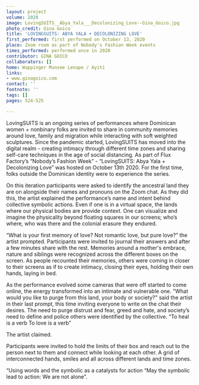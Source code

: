 ```yaml
---
layout: project
volume: 2020
image: LovingSUITS__Abya_Yala___Decolonizing_Love--Gina_Goico.jpg
photo_credit: Gina Goico
title: 'LOVINGSUITS: ABYA YALA + DECOLONIZING LOVE'
first_performed: first performed on October 13, 2020
place: Zoom room as part of Nobody's Fashion Week events
times_performed: performed once in 2020
contributor: GINA GOICO
collaborators: []
home: Wappinger Munsee Lenape / Ayiti
links:
- www.ginagoico.com
contact: ''
footnote: ''
tags: []
pages: 524-525

---
```


LovingSUITS is an ongoing series of performances where Dominican women + nonbinary folks are invited to share in community memories around love, family and migration while interacting with soft weighted sculptures. Since the pandemic started, LovingSUITS has moved into the digital realm - creating intimacy through different time zones and sharing self-care techniques in the age of social distancing. As part of Flux Factory’s “Nobody’s Fashion Week” - “LovingSUITS: Abya Yala + Decolonizing Love” was hosted on October 13th 2020. For the first time, folks outside the Dominican identity were to experience the series.

On this iteration participants were asked to identify the ancestral land they are on alongside their names and pronouns on the Zoom chat. As they did this, the artist explained the performance’s name and intent behind collective symbolic actions. Even if one is in a virtual space, the lands where our physical bodies are provide context. One can visualize and imagine the physicality beyond floating squares in our screens; who’s where, who was there and the colonial erasure they endured. 

 “What is your first memory of love? Not romantic love, but pure love?” the artist prompted. Participants were invited to journal their answers and after a few minutes share with the rest. Memories around a mother's embrace, nature and siblings were recognized across the different boxes on the screen. As people recounted their memories, others were coming in closer to their screens as if to create intimacy, closing their eyes, holding their own hands, laying in bed. 

As the performance evolved some cameras that were off started to come online, the energy transformed into an intimate and vulnerable one. "What would you like to purge from this land, your body or society?" said the artist in their last prompt, this time inviting everyone to write on the chat their desires. The need to purge distrust and fear, greed and hate, and society’s need to define and police others were identified by the collective.
“To heal is a verb
To love is a verb”

The artist claimed.

Participants were invited to hold the limits of their box and reach out to the person next to them and connect while looking at each other. A grid of interconnected hands, smiles and all across different lands and time zones.

“Using words and the symbolic as a catalysts for action
“May the symbolic lead to action: We are not alone”.
